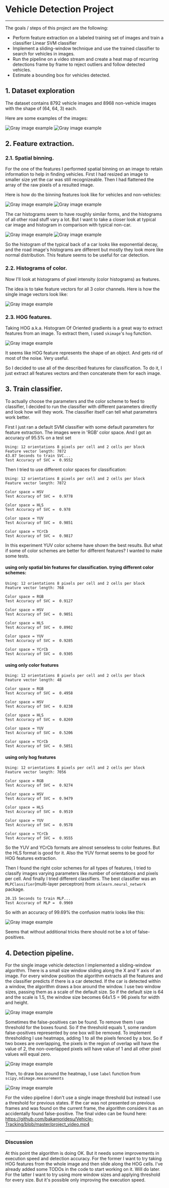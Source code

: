 # Vehicle Detection Project

---

The goals / steps of this project are the following:

* Perform  feature extraction on a labeled training set of images and train a classifier Linear SVM classifier
* Implement a sliding-window technique and use the trained classifier to search for vehicles in images.
* Run the pipeline on a video stream and create a heat map of recurring detections frame by frame to reject outliers and follow detected vehicles.
* Estimate a bounding box for vehicles detected.


## 1. Dataset exploration

The dataset contains 8792 vehicle images and 8968 non-vehicle images with the shape of (64, 64, 3) each.

Here are some examples of the images:

![Gray image example](/images/vehicle_images.png)
![Gray image example](/images/non_vehicle_images.png)

## 2. Feature extraction.

### 2.1. Spatial binning.

For the one of the features I performed spatial binning on an image to retain information to help in finding vehicles.
First I had resized an image to smaller size yet the car was still recognizeable. Then I had flattened the array of the raw pixels of a resulted image. 

Here is how do the binning features look like for vehicles and non-vehicles:

![Gray image example](/images/vehicle_spat.png)
![Gray image example](/images/non_vehicle_spat.png)

The car histograms seem to have roughly similar forms, and the histograms of all other road stuff vary a lot. But I want to take a closer look at typical car image and histogram in comparison with typical non-car.

![Gray image example](/images/single_vehicle_spat.png)
![Gray image example](/images/single_vehicle_hist.png)

So the histogram of the typical back of a car looks like exponential decay, and the road image's histograms are different but mostly they look more like normal distribution. This feature seems to be useful for car detection.

### 2.2. Histograms of color.

Now I'll look at histograms of pixel intensity (color histograms) as features.

The idea is to take feature vectors for all 3 color channels. Here is how the single image vectors look like:

![Gray image example](/images/color_hist.png)

### 2.3. HOG features.

Taking HOG a.k.a. Histogram Of Oriented gradients is a great way to extract features from an image. To extract them, I used `skimage`'s `hog` function.

![Gray image example](/images/HOG_features.png)

It seems like HOG feature represents the shape of an object. And gets rid of most of the noise. Very useful.

So I decided to use all of the described features for classification. To do it, I just extract all features vectors and then concatenate them for each image.

## 3. Train classifier.

To actually choose the parameters and the color scheme to feed to classifier, I decided to run the classifier with different parameters directly and look how will they work. The classifier itself can tell what parameters work better. 

First I just ran a default SVM classifier with some default parameters for feature extraction. The images were in 'RGB' color space. And I got an accuracy of 95.5% on a test set
```
Using: 12 orientations 8 pixels per cell and 2 cells per block
Feature vector length: 7872
43.87 Seconds to train SVC...
Test Accuracy of SVC =  0.9552
```

Then I tried to use different color spaces for classification:

```
Using: 12 orientations 8 pixels per cell and 2 cells per block
Feature vector length: 7872

Color space = HSV
Test Accuracy of SVC =  0.9778

Color space = HLS
Test Accuracy of SVC =  0.978

Color space = YUV
Test Accuracy of SVC =  0.9851

Color space = YCrCb
Test Accuracy of SVC =  0.9817
```

In this experiment YUV color scheme have shown the best results. But what if some of color schemes are better for different features? I wanted to make some tests.

#### using only spatial bin features for classification. trying different color schemes:

```
Using: 12 orientations 8 pixels per cell and 2 cells per block
Feature vector length: 768

Color space = RGB
Test Accuracy of SVC =  0.9127

Color space = HSV
Test Accuracy of SVC =  0.9051

Color space = HLS
Test Accuracy of SVC =  0.8902

Color space = YUV
Test Accuracy of SVC =  0.9285

Color space = YCrCb
Test Accuracy of SVC =  0.9305
```

#### using only color features

```
Using: 12 orientations 8 pixels per cell and 2 cells per block
Feature vector length: 48

Color space = RGB
Test Accuracy of SVC =  0.4958

Color space = HSV
Test Accuracy of SVC =  0.8238

Color space = HLS
Test Accuracy of SVC =  0.8269

Color space = YUV
Test Accuracy of SVC =  0.5206

Color space = YCrCb
Test Accuracy of SVC =  0.5051
```

#### using only hog features

```
Using: 12 orientations 8 pixels per cell and 2 cells per block
Feature vector length: 7056

Color space = RGB
Test Accuracy of SVC =  0.9274

Color space = HSV
Test Accuracy of SVC =  0.9479

Color space = HLS
Test Accuracy of SVC =  0.9519

Color space = YUV
Test Accuracy of SVC =  0.9578

Color space = YCrCb
Test Accuracy of SVC =  0.9555
```
So the YUV and YCrCb formats are almost senseless to color features. But the HLS format is good for it. Also the YUV format seems to be good for HOG features extraction. 

Then I found the right color schemes for all types of features, I tried to classify images varying parameters like number of orientations and pixels per cell. And finally I tried different classifiers. The best classifier was an `MLPClassifier`(multi-layer perceptron) from `sklearn.neural_network` package.

```
20.15 Seconds to train MLP...
Test Accuracy of MLP =  0.9969
```
So with an accuracy of 99.69% the confusion matrix looks like this:

![Gray image example](/images/matrix.png)

Seems that without additional tricks there should not be a lot of false-positives.

## 4. Detection pipeline.

For the single image vehicle detection I implemented a sliding-window algorithm. There is a small size window sliding along the X and Y axis of an image. For every window position the algorithm extracts all the features and the classifier predicts if there is a car detected. If the car is detected within a window, the algorithm draws a box around the window. I use two window sizes, passing them as a scale of the default size. So if the default size is 64 and the scale is 1.5, the window size becomes 64x1.5 = 96 pixels for width and height.

![Gray image example](/images/result_2win.png)

Sometimes the false-positives can be found. To remove them I use threshold for the boxes found. So if the threshold equals 1, some random false-positives represented by one box will be removed. To implement thresholding I use heatmaps, adding 1 to all the pixels fenced by a box. So if two boxes are overlapping, the pixels in the region of overlap will have the value of 2, the non-overlapped pixels will have value of 1 and all other pixel values will equal zero.

![Gray image example](/images/heatmap.png)

Then, to draw box around the heatmap, I use `label` function from `scipy.ndimage.measurements`

![Gray image example](/images/boxes.png)

For the video pipeline I don't use a single image threshold but instead I use a threshold for previous states. If the car was not presented on previous frames and was found on the current frame, the algorithm considers it as an accidentally found false-positive.
The final video can be found here: https://github.com/bakamoridesu/Vehicle-Tracking/blob/master/project_video.mp4

---

### Discussion

At this point the algorithm is doing OK. But it needs some improvements in execution speed and detection accuracy. For the former I want to try taking HOG features from the whole image and then slide along the HOG cells. I've already added some TODOs in the code to start working on it. Will do later. For the latter I want to try using more window sizes and applying threshold for every size. But it's possible only improving the execution speed.

